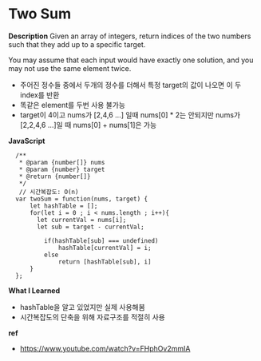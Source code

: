 # Two Sum

**Description**
Given an array of integers, return indices of the two numbers such that they add up to a specific target.

You may assume that each input would have exactly one solution, and you may not use the same element twice.

- 주어진 정수들 중에서 두개의 정수를 더해서 특정 target의 값이 나오면 이 두 index를 반환
- 똑같은 element를 두번 사용 불가능
- target이 4이고 nums가 [2,4,6 ...] 일때 nums[0] * 2는 안되지만 nums가 [2,2,4,6 ...]일 때 nums[0] + nums[1]은 가능

**JavaScript**

      /**
       * @param {number[]} nums
       * @param {number} target
       * @return {number[]}
       */
       // 시간복잡도: O(n)
      var twoSum = function(nums, target) {
          let hashTable = [];
          for(let i = 0 ; i < nums.length ; i++){
      		let currentVal = nums[i];
      		let sub = target - currentVal;

              if(hashTable[sub] === undefined)
                  hashTable[currentVal] = i;
              else
                  return [hashTable[sub], i]
          }
      };

**What I Learned**
- hashTable을 알고 있었지만 실제 사용해봄
- 시간복잡도의 단축을 위해 자료구조를 적절히 사용


**ref**
- https://www.youtube.com/watch?v=FHphOv2mmIA
